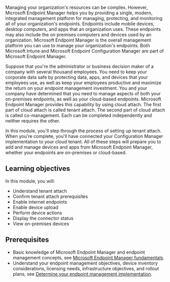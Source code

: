 Managing your organization's resources can be complex. However, Microsoft Endpoint Manager helps you by providing a single, modern, integrated management platform for managing, protecting, and monitoring all of your organization's endpoints. Endpoints include mobile devices, desktop computers, and apps that an organization uses. These endpoints may also include the on premises computers and devices used by an organization. Microsoft Endpoint Manager is the overall management platform you can use to manage your organization's endpoints. Both Microsoft Intune and Microsoft Endpoint Configuration Manager are part of Microsoft Endpoint Manager.

Suppose that you're the administrator or business decision maker of a company with several thousand employees. You need to keep your corporate data safe by protecting data, apps, and devices that your employees use, as well as keep your employees productive and maximize the return on your endpoint management investment. You and your company have determined that you need to manage aspects of both your on-premises endpoints, as well as your cloud-based endpoints. Microsoft Endpoint Manager provides this capability by using cloud attach. The first part of cloud attach is called tenant attach. The second part of cloud attach is called co-management. Each can be completed independently and neither requires the other.

In this module, you'll step through the process of setting up tenant attach. When you're complete, you'll have connected your Configuration Manager implementation to your cloud tenant. All of these steps will prepare you to add and manage devices and apps from Microsoft Endpoint Manager, whether your endpoints are on-premises or cloud-based.

## Learning objectives

In this module, you will:

- Understand tenant attach
- Confirm tenant attach prerequisites
- Enable internet endpoints
- Enable device upload
- Perform device actions
- Display the connector status
- View on-premises devices

## Prerequisites

- Basic knowledge of Microsoft Endpoint Manager and endpoint management concepts, see [Microsoft Endpoint Manager fundamentals](/learn/paths/endpoint-manager-fundamentals.md).
- Understand your endpoint management objectives, device inventory considerations, licensing needs, infrastructure objectives, and rollout plans, see [Determine your endpoint management implementation](/learn/modules/determine-endpoint-implementation).
